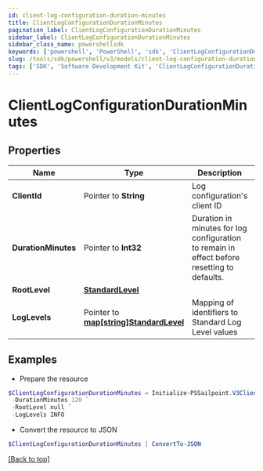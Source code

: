 ```yaml
---
id: client-log-configuration-duration-minutes
title: ClientLogConfigurationDurationMinutes
pagination_label: ClientLogConfigurationDurationMinutes
sidebar_label: ClientLogConfigurationDurationMinutes
sidebar_class_name: powershellsdk
keywords: ['powershell', 'PowerShell', 'sdk', 'ClientLogConfigurationDurationMinutes'] 
slug: /tools/sdk/powershell/v3/models/client-log-configuration-duration-minutes
tags: ['SDK', 'Software Development Kit', 'ClientLogConfigurationDurationMinutes']
---
```



# ClientLogConfigurationDurationMinutes

## Properties

Name | Type | Description | Notes
------------ | ------------- | ------------- | -------------
**ClientId** |  Pointer to **String** | Log configuration's client ID | [optional] 
**DurationMinutes** |  Pointer to **Int32** | Duration in minutes for log configuration to remain in effect before resetting to defaults. | [optional] [default to 240]
**RootLevel** |  [**StandardLevel**](standard-level) |  | [required]
**LogLevels** |  Pointer to [**map[string]StandardLevel**](standard-level) | Mapping of identifiers to Standard Log Level values | [optional] 

## Examples

- Prepare the resource
```powershell
$ClientLogConfigurationDurationMinutes = Initialize-PSSailpoint.V3ClientLogConfigurationDurationMinutes  -ClientId 3a38a51992e8445ab51a549c0a70ee66 `
 -DurationMinutes 120 `
 -RootLevel null `
 -LogLevels INFO
```

- Convert the resource to JSON
```powershell
$ClientLogConfigurationDurationMinutes | ConvertTo-JSON
```


[[Back to top]](#) 

